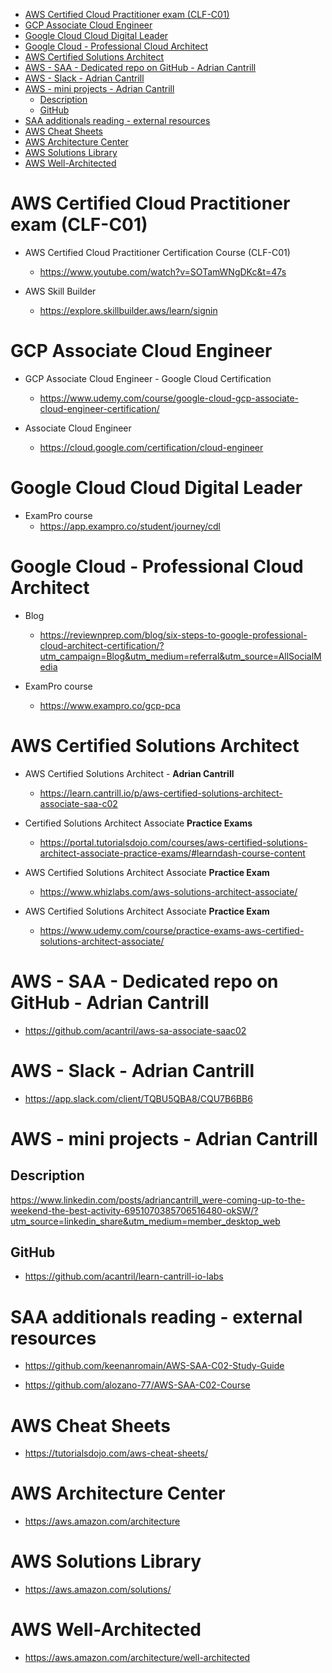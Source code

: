 
<!-- TOC -->

- [AWS Certified Cloud Practitioner exam (CLF-C01)](#aws-certified-cloud-practitioner-exam-clf-c01)
- [GCP Associate Cloud Engineer](#gcp-associate-cloud-engineer)
- [Google Cloud Cloud Digital Leader](#google-cloud-cloud-digital-leader)
- [Google Cloud - Professional Cloud Architect](#google-cloud---professional-cloud-architect)
- [AWS Certified Solutions Architect](#aws-certified-solutions-architect)
- [AWS - SAA - Dedicated repo on GitHub - Adrian Cantrill](#aws---saa---dedicated-repo-on-github---adrian-cantrill)
- [AWS - Slack - Adrian Cantrill](#aws---slack---adrian-cantrill)
- [AWS - mini projects - Adrian Cantrill](#aws---mini-projects---adrian-cantrill)
  - [Description](#description)
  - [GitHub](#github)
- [SAA additionals reading - external resources](#saa-additionals-reading---external-resources)
- [AWS Cheat Sheets](#aws-cheat-sheets)
- [AWS Architecture Center](#aws-architecture-center)
- [AWS Solutions Library](#aws-solutions-library)
- [AWS Well-Architected](#aws-well-architected)

<!-- /TOC -->


# AWS Certified Cloud Practitioner exam (CLF-C01)

- AWS Certified Cloud Practitioner Certification Course (CLF-C01)
  - <https://www.youtube.com/watch?v=SOTamWNgDKc&t=47s>

- AWS Skill Builder
  - <https://explore.skillbuilder.aws/learn/signin>


# GCP Associate Cloud Engineer

- GCP Associate Cloud Engineer - Google Cloud Certification
  - <https://www.udemy.com/course/google-cloud-gcp-associate-cloud-engineer-certification/>

- Associate Cloud Engineer
  - <https://cloud.google.com/certification/cloud-engineer>


# Google Cloud Cloud Digital Leader

- ExamPro course
  - <https://app.exampro.co/student/journey/cdl>


# Google Cloud - Professional Cloud Architect

- Blog
  - <https://reviewnprep.com/blog/six-steps-to-google-professional-cloud-architect-certification/?utm_campaign=Blog&utm_medium=referral&utm_source=AllSocialMedia>

- ExamPro course
  - <https://www.exampro.co/gcp-pca>


# AWS Certified Solutions Architect

- AWS Certified Solutions Architect - **Adrian Cantrill**
  - https://learn.cantrill.io/p/aws-certified-solutions-architect-associate-saa-c02

- Certified Solutions Architect Associate **Practice Exams**
  - https://portal.tutorialsdojo.com/courses/aws-certified-solutions-architect-associate-practice-exams/#learndash-course-content

- AWS Certified Solutions Architect Associate **Practice Exam**
  - https://www.whizlabs.com/aws-solutions-architect-associate/

- AWS Certified Solutions Architect Associate **Practice Exam**
  - https://www.udemy.com/course/practice-exams-aws-certified-solutions-architect-associate/


# AWS - SAA - Dedicated repo on GitHub - Adrian Cantrill

- https://github.com/acantril/aws-sa-associate-saac02


# AWS - Slack - Adrian Cantrill

- https://app.slack.com/client/TQBU5QBA8/CQU7B6BB6


# AWS - mini projects - Adrian Cantrill

## Description

https://www.linkedin.com/posts/adriancantrill_were-coming-up-to-the-weekend-the-best-activity-6951070385706516480-okSW/?utm_source=linkedin_share&utm_medium=member_desktop_web

## GitHub

- https://github.com/acantril/learn-cantrill-io-labs


# SAA additionals reading - external resources

- https://github.com/keenanromain/AWS-SAA-C02-Study-Guide

- https://github.com/alozano-77/AWS-SAA-C02-Course


# AWS Cheat Sheets

- https://tutorialsdojo.com/aws-cheat-sheets/


# AWS Architecture Center

- https://aws.amazon.com/architecture

# AWS Solutions Library

- https://aws.amazon.com/solutions/

# AWS Well-Architected

- https://aws.amazon.com/architecture/well-architected